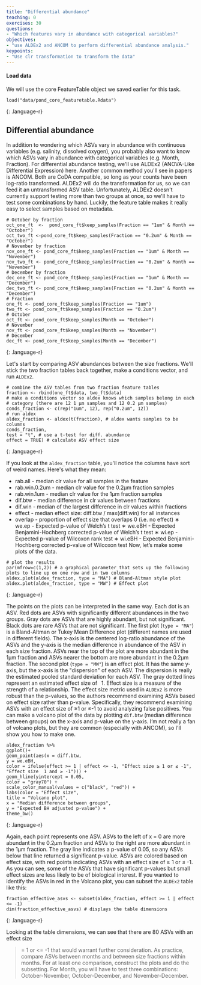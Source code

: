 ```yaml
---
title: "Differential abundance"
teaching: 0
exercises: 30
questions:
- "Which features vary in abundance with categorical variables?"
objectives:
- "use ALDEx2 and ANCOM to perform differential abundance analysis."
keypoints:
- "Use clr transformation to transform the data"
---
```



#### Load data
We will use the core FeatureTable object we saved earlier for this task.
~~~
load("data/pond_core_featuretable.Rdata")
~~~
{: .language-r}

## Differential abundance
In addition to wondering which ASVs vary in abundance with continuous variables
(e.g. salinity, dissolved oxygen), you probably also want to know which ASVs vary in
abundance with categorical variables (e.g. Month, Fraction).
For differential abundance testing, we'll use ALDEx2 (ANOVA-Like Differential
Expression) here. Another common method you'll see in papers is ANCOM. Both are
CoDA compatible, so long as your counts have been log-ratio transformed. ALDEx2 
will do the transformation for us, so we can feed it an untransformed ASV table.
Unfortunately, ALDEx2 doesn't currently support testing more than two groups at
once, so we'll have to test some combinations by hand. Luckily, the feature table
makes it really easy to select samples based on metadata.

~~~
# October by fraction
oct_one_ft  <-  pond_core_ft$keep_samples(Fraction == "1um" & Month ==
"October")
oct_two_ft <-pond_core_ft$keep_samples(Fraction == "0.2um" & Month ==
"October")
# November by fraction
nov_one_ft <- pond_core_ft$keep_samples(Fraction == "1um" & Month ==
"November")
nov_two_ft <- pond_core_ft$keep_samples(Fraction == "0.2um" & Month ==
"November")
# December by fraction
dec_one_ft <- pond_core_ft$keep_samples(Fraction == "1um" & Month ==
"December")
dec_two_ft <- pond_core_ft$keep_samples(Fraction == "0.2um" & Month ==
"December")
# Fraction
one_ft <- pond_core_ft$keep_samples(Fraction == "1um")
two_ft <- pond_core_ft$keep_samples(Fraction == "0.2um")
# October
oct_ft <- pond_core_ft$keep_samples(Month == "October")
# November
nov_ft <- pond_core_ft$keep_samples(Month == "November")
# December
dec_ft <- pond_core_ft$keep_samples(Month == "December")
~~~
{: .language-r}

Let's start by comparing ASV abundances between the size fractions. We'll stick the
two fraction tables back together, make a conditions vector, and run `ALDEx2`.

~~~
# combine the ASV tables from two fraction feature tables
fraction <- rbind(one_ft$data, two_ft$data)
# make a conditions vector so aldex knows which samples belong in each
# category (there are 12 1 μm samples and 12 0.2 μm samples)
conds_fraction <- c(rep("1um", 12), rep("0.2um", 12))
# run aldex
aldex_fraction <- aldex(t(fraction), # aldex wants samples to be columns
conds_fraction,
test = "t", # use a t-test for diff. abundance
effect = TRUE) # calculate ASV effect size
~~~
{: .language-r}

If you look at the `aldex_fraction` table, you'll notice the columns have sort of weird
names. Here's what they mean:
* rab.all - median clr value for all samples in the feature
* rab.win.0.2um - median clr value for the 0.2μm fraction samples
* rab.win.1um - median clr value for the 1μm fraction samples
* dif.btw - median difference in clr values between fractions
* dif.win - median of the largest difference in clr values within fractions
* effect - median effect size: diff.btw / max(diff.win) for all instances
* overlap - proportion of effect size that overlaps 0 (i.e. no effect)
∗ we.ep - Expected p-value of Welch’s t test
∗ we.eBH - Expected Benjamini-Hochberg corrected p-value of Welch’s t test
∗ wi.ep - Expected p-value of Wilcoxon rank test
∗ wi.eBH - Expected Benjamini-Hochberg corrected p-value of Wilcoxon test
Now, let’s make some plots of the data.

~~~
# plot the results
par(mfrow=c(1,2)) # a graphical parameter that sets up the following plots to line up on one row and in two columns
aldex.plot(aldex_fraction, type = "MA") # Bland-Altman style plot
aldex.plot(aldex_fraction, type = "MW") # Effect plot
~~~
{: .language-r}

The points on the plots can be interpreted in the same way. Each dot is an ASV. Red
dots are ASVs with significantly different abundances in the two groups. Gray dots are
ASVs that are highly abundant, but not significant. Black dots are rare ASVs that are
not significant.
The first plot (`type = "MA"`) is a Bland-Altman or Tukey Mean Difference plot
(different names are used in different fields). The x-axis is the centered log-ratio
abundance of the ASVs and the y-axis is the median difference in abundance of the
ASV in each size fraction. ASVs near the top of the plot are more abundant in the 1μm
fraction and ASVs nearer the bottom are more abundant in the 0.2μm fraction.
The second plot (`type = "MW"`) is an effect plot. It has the same y-axis, but the x-axis
is the "dispersion" of each ASV. The dispersion is really the estimated pooled standard
deviation for each ASV. The gray dotted lines represent an estimated effect size of  1.
Effect size is a measure of the strength of a relationship. The effect size metric used in
`ALDEx2` is more robust than the p-values, so the authors recommend examining
ASVs based on effect size rather than p-value. Specifically, they recommend
examining ASVs with an effect size of ≥1 or ≤-1 to avoid analyzing false positives.
You can make a volcano plot of the data by plotting `dif.btw` (median difference
between groups) on the x-axis and p-value on the y-axis. I’m not really a fan of volcano
plots, but they are common (especially with ANCOM), so I’ll show you how to make
one.

~~~
aldex_fraction %>%
ggplot()+
geom_point(aes(x = diff.btw,
y = we.eBH,
color = ifelse(effect >= 1 | effect <= -1, "Effect size ≥ 1 or ≤ -1", "Effect size  1 and ≥ -1"))) +
geom_hline(yintercept = 0.05,
color = "gray70") +
scale_color_manual(values = c("black", "red")) +
labs(color = "Effect size",
title = "Volcano plot",
x = "Median difference between groups",
y = "Expected BH adjusted p-value") +
theme_bw()
~~~
{: .language-r}

Again, each point represents one ASV. ASVs to the left of x = 0 are more abundant in
the 0.2μm fraction and ASVs to the right are more abundant in the 1μm fraction. The
gray line indicates a p-value of 0.05, so any ASVs below that line returned a significant
p-value. ASVs are colored based on effect size, with red points indicating ASVs with an
effect size of ≥ 1 or ≤ -1. As you can see, some of the ASVs that have significant p-values
but small effect sizes are less likely to be of biological interest.
If you wanted to identify the ASVs in red in the Volcano plot, you can subset the
`ALDEx2` table like this:
~~~
fraction_effective_asvs <- subset(aldex_fraction, effect >= 1 | effect
<= -1)
dim(fraction_effective_asvs) # displays the table dimensions
~~~
{: .language-r}

Looking at the table dimensions, we can see that there are 80 ASVs with an effect size
>= 1 or <= -1 that would warrant further consideration.
As practice, compare ASVs between months and between size fractions within
months. For at least one comparison, construct the plots and do the subsetting. For
Month, you will have to test three combinations: October-November,
October-December, and November-December.
